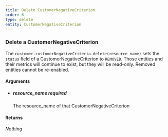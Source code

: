 ```yaml
---
title: Delete CustomerNegativeCriterion 
order: 6
type: delete
entity: CustomerNegativeCriterion 
---
```


### Delete a CustomerNegativeCriterion 

The `customer.customerNegativeCriteria.delete(resource_name)` sets the `status` field of a CustomerNegativeCriterion to `REMOVED`. Those entities and their metrics will continue to exist, but they will be read-only. Removed entities cannot be re-enabled.


#### Arguments

-   ##### resource_name _required_
    The resource_name of that CustomerNegativeCriterion


#### Returns

_Nothing_